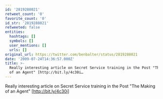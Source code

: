 ```yaml
---
id: '2819288021'
retweet_count: '0'
favorite_count: '0'
id_str: '2819288021'
retweeted: false
entities:
  hashtags: []
  symbols: []
  user_mentions: []
  urls: []
original_url: https://twitter.com/benbalter/status/2819288021
date: '2009-07-24T14:36:57.000Z'
title: >-
  Really interesting article on Secret Service training in the Post "The Making
  of an Agent" [http://bit.ly/4c30i…
---
```


Really interesting article on Secret Service training in the Post "The Making of an Agent" [http://bit.ly/4c30i]